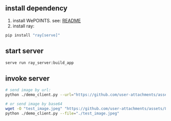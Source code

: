 ## install dependency
1. install WePOINTS. see: [README](../README.md)
2. install ray:
    
```bash
pip install "ray[serve]"
```

## start server

```bash
serve run ray_server:build_app
```

## invoke server
```bash
# send image by url:
python ./demo_client.py --url="https://github.com/user-attachments/assets/83258e94-5d61-48ef-a87f-80dd9d895524"

# or send image by base64
wget -O "test_image.jpeg" "https://github.com/user-attachments/assets/83258e94-5d61-48ef-a87f-80dd9d895524"
python ./demo_client.py --file="./test_image.jpeg"
```